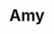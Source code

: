 ---
layout: proposal
slug: amy
title: Amy
objective_html: The objective of this website is to create an engaging, informative, and user-friendly platform that reflects the professional expertise and holistic approach of Amy, a Licensed Therapist in NYC specializing in mental health and Ayurvedic Health. The focus will be on making the new site:<ul><li>Visually stunning design</li><li>Simple, user-friendly navigation that encourages users to browse further</li><li>SEO (Search Engine Optimised) site for strong rankings for relevant keywords</li><li>Fast to load and compatible across all modern browsers</li><li>Easy for non-technical users to update and maintain</li><li>Mobile and tablet friendly (responsive) design</li><li>Built in the latest web technologies (HTML, CSS, Javascript & Jekyll)</li></ul>
options: 
 - title: Prana
   price: 400
   page_number: single
   pricing_stages: 
     design: 160
     develop: 200
     launch: 40
 - title: Sama
   price: 700
   page_number: 3
   features: 
    - Homepage
    - About page
    - Contact page + Thank You page
   pricing_stages: 
     design: 280
     develop: 350
     launch: 70
 - title: Sattva
   price: 1100
   page_number: 5
   features: 
    - Homepage
    - About page
    - Contact page + Thank You page
    - Blog page
    - Blog post layout
   pricing_stages: 
     design: 440
     develop: 550
     launch: 110
 - title: Moksha
   price: 1600
   page_number: 8
   features: 
    - Homepage
    - About page
    - Contact page + Thank You page
    - Blog page
    - Blog post layout
    - Events & Workshops page
    - Events & Workshops layout
    - Ebook page + Shopify button
   pricing_stages: 
     design: 640
     develop: 800
     launch: 160
seo: 
  title: Website Proposal
  social_image: /images/samkalpa-portfolio-5.jpg
  hide-from-google: true
---